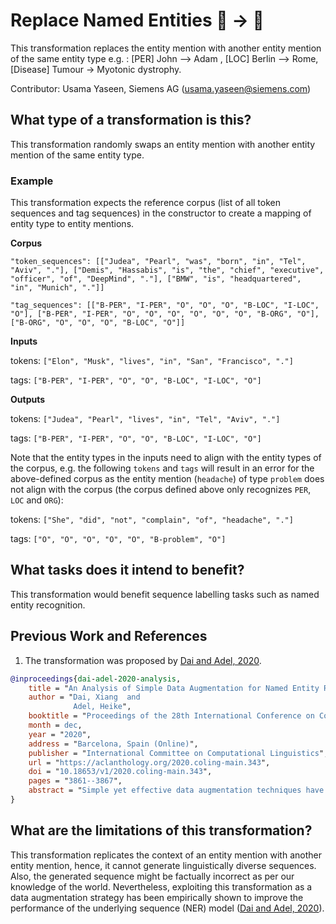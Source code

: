 # Replace Named Entities 🦓 ️→ 🐎
This transformation replaces the entity mention with another entity mention of the same entity type e.g. : [PER] John --> Adam , [LOC] Berlin --> Rome, [Disease] Tumour -> Myotonic dystrophy.

Contributor: Usama Yaseen, Siemens AG (usama.yaseen@siemens.com)

## What type of a transformation is this?
This transformation randomly swaps an entity mention with another entity mention of the same entity type.

### Example

This transformation expects the reference corpus (list of all token sequences and tag sequences) in the constructor to create a mapping of entity type to entity mentions.

**Corpus**

`"token_sequences": [["Judea", "Pearl", "was", "born", "in", "Tel", "Aviv", "."], ["Demis", "Hassabis", "is", "the", "chief", "executive", "officer", "of", "DeepMind", "."], ["BMW", "is", "headquartered", "in", "Munich", "."]]`

`"tag_sequences": [["B-PER", "I-PER", "O", "O", "O", "B-LOC", "I-LOC", "O"], ["B-PER", "I-PER", "O", "O", "O", "O", "O", "O", "B-ORG", "O"], ["B-ORG", "O", "O", "O", "B-LOC", "O"]]`

**Inputs**

tokens: `["Elon", "Musk", "lives", "in", "San", "Francisco", "."]`

tags: `["B-PER", "I-PER", "O", "O", "B-LOC", "I-LOC", "O"]`

**Outputs**

tokens: `["Judea", "Pearl", "lives", "in", "Tel", "Aviv", "."]`

tags: `["B-PER", "I-PER", "O", "O", "B-LOC", "I-LOC", "O"]`


Note that the entity types in the inputs need to align with the entity types of the corpus, e.g. the following `tokens` and `tags` will result in an error for the above-defined corpus as the entity mention (`headache`) of type `problem` does not align with the corpus (the corpus defined above only recognizes `PER`, `LOC` and `ORG`):

tokens:  `["She", "did", "not", "complain", "of", "headache", "."]`

tags: `["O", "O", "O", "O", "O", "B-problem", "O"]`

## What tasks does it intend to benefit?
This transformation would benefit sequence labelling tasks such as named entity recognition.

## Previous Work and References
1) The transformation was proposed by [Dai and Adel, 2020](https://aclanthology.org/2020.coling-main.343/).

```bibtex
@inproceedings{dai-adel-2020-analysis,
    title = "An Analysis of Simple Data Augmentation for Named Entity Recognition",
    author = "Dai, Xiang  and
              Adel, Heike",
    booktitle = "Proceedings of the 28th International Conference on Computational Linguistics",
    month = dec,
    year = "2020",
    address = "Barcelona, Spain (Online)",
    publisher = "International Committee on Computational Linguistics",
    url = "https://aclanthology.org/2020.coling-main.343",
    doi = "10.18653/v1/2020.coling-main.343",
    pages = "3861--3867",
    abstract = "Simple yet effective data augmentation techniques have been proposed for sentence-level and sentence-pair natural language processing tasks. Inspired by these efforts, we design and compare data augmentation for named entity recognition, which is usually modeled as a token-level sequence labeling problem. Through experiments on two data sets from the biomedical and materials science domains (i2b2-2010 and MaSciP), we show that simple augmentation can boost performance for both recurrent and transformer-based models, especially for small training sets.",
}
```

## What are the limitations of this transformation?
This transformation replicates the context of an entity mention with another entity mention, hence, it cannot generate linguistically diverse sequences. Also, the generated sequence might be factually incorrect as per our knowledge of the world. Nevertheless, exploiting this transformation as a data augmentation strategy has been empirically shown to improve the performance of the underlying sequence (NER) model ([Dai and Adel, 2020](https://aclanthology.org/2020.coling-main.343/)).